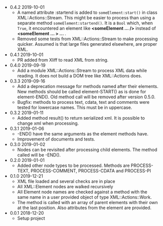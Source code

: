 * 0.4.2 2019-10-01
  * A named attribute :startend is added to `someElement:start()` in class XML::Actions::Stream. This might be easier to process than using a separate method `someElement:startend()`. It is a `Bool` which, when `True`, it encountered an element like **<someElement ... />** instead of **<someElement ... > ... </someElement>**.
  * Removed some tests from XML::Actions::Stream to make processing quicker. Assumed is that large files generated elsewhere, are proper XML.
* 0.4.1 2019-10-01
  * PR added from Xliff to read XML from string.
* 0.4.0 2019-09-19
  * Add a module XML::Actions::Stream to process XML data while reading. It does not build a DOM tree like XML::Actions does.
* 0.3.3 2019-09-16
  * Add a deprecation message for methods named after their elements. New methods should be called element-START() as is done for element-END(). Old method call will be removed after version 0.5.0.
  * Bugfix: methods to process text, cdata, text and comments were tested for lowercase names. This must be in uppercase.
* 0.3.2 2019-01-11
  * Added method result() to return serialized xml. It is possible to change xml when processing.
* 0.3.1 2019-01-06
  * <some element>-END() have the same arguments as the element methods have.
  * Improvement of documents and tests.
* 0.3.0 2019-01-02
  * Nodes can be revisited after processing child elements. The method called will be <some element>-END().
* 0.2.0 2019-01-01
  * Added other node types to be processed. Methods are PROCESS-TEXT, PROCESS-COMMENT, PROCESS-CDATA and PROCESS-PI
* 0.1.0 2019-12-21
  * XML file loaded and several checks are in place
  * All XML::Element nodes are walked recursively
  * All Element node names are checked against a method with the same name in a user provided object of type XML::Actions::Work.
  * The method is called with an array of parent elements with their own at the last position. Also attributes from the element are provided.
* 0.0.1 2018-12-20
  * Setup project
